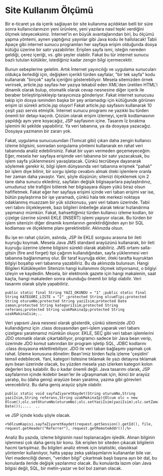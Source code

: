 # Site Kullanım Ölçümü

Bir e-ticaret ya da içerik sağlayan bir site kullanıma açıldıktan
belli bir süre sonra kullanıcılarınızın yeni ürünlere, yeni yazılara
nasıl tepki verdiğini ölçmek isteyeceksiniz. İnternet'in en büyük
avantajlarından biri, bu ölçümü yapma yöntemi, aynen yaptığınız
yayınlar gibi Java kodu ile hallolacak!  Tabii Apaçe gibi internet
sunucu programları her sayfaya erişim olduğunda dosya kütüğü üzerine
bir satır yazabilirler. Erişilen sayfa ismi, isteğin nereden geldiği,
çerez içeriği, vs. gibi şeyler olabilir. Fakat bu tür internet sunucu
bazlı tutulan kütükler, istediğiniz kadar zengin bilgi
içermecektir.

Bunun sebeplerine gelelim.  Artık İnternet yayıncılığı ve uygulama
sunucuları oldukça ilerlediği için, değişken içerikli türden sayfalar,
"bir tek sayfa" kodu kullanarak "birçok" sayfa içeriğini
gösterebiliyor. Mesela sitemizden örnek verirsek, article.jsp sayfası
her yazıya tekabül eden XML'den üretilen HTML'i dinamik olarak bulup,
otomatik olarak cevap nesnesine diğer içerik ile beraber
birleştirip/ekleyip tarayıcınıza gönderiyor.  Fakat internet sunucusu
takip için dosya isminden başka bir şey anlamadıgı için kütüğunde
görünen erişim izi sürekli article.jsp oluyor! Fakat article.jsp
sayfasını kullanarak 10 çeşit yazı servis etmiştik. İnternet sunucu
programı ne yazıkki bu türden önemli bir detayı kaçırdı.  Çözüm olarak
erişim izlemeyi, içerik kodlamasının yapıldığı aynı yere koyacağız,
JSP sayfasının içine.  Tasarım İz bırakma işlemini iki şekilde
yapabiliriz. Ya veri tabanına, ya da dosyaya yazacağız. Dosyaya
yazmanın bir zararı yok.

Fakat, uygulama sunucusundan (Tomcat gibi) çıkan daha zengin kullanıcı
izleme bilgisini, sonradan sorgulama yöntemi kullanarak en rahat veri
tabanında analiz edebilirsiniz.  Fakat bir uyarı vermeden
geçemeyeceğim. Eğer, mesela her sayfaya erişimde veri tabanına bir
satır yazacaksak, bu işlem sayfa yüklenmesini yavaşlatacak. Çünkü
tecrübeye dayanarak söylemek gerekir ki, bilgi işlem dünyasında veri
tabanına erişmek "pahalı" bir işlem diye bilinir, bir sorgu işletip
cevabını almak öteki işlemlere oranla her zaman daha yavaştır.  Yani,
şöyle düşünün; sitenizi ölçeklemek için 2 tane daha sunucu eklediniz,
sayfaları değişik bilgisayarlara paylaştırdınız, umudunuz site
trafiğini bölerek her bilgisayara düşen yükü biraz olsun
hafifletmek. Fakat eğer her sayfaya erişimi içinde veri taban erişimi
var ise, bütün paylaştırma bir işe yaramadı, çünkü hala tek merkezi
noktaya odaklanmış muazzam bir yük sözkonusu, yani veri tabanı
üzerinde.  Tabii veri tabını ölçekleyerek, bazı bilgileri önbelleğe
alarak tekrar hızlandırma yapmanız mümkün. Fakat, bahsettiğimiz türden
kullanıcı izleme kodları, bir çizelge üzerine sürekli EKLE (INSERT)
işlemi yapıyor olacak. Bu türden bir işlem sitenizin diğer dinamik
kısımlarının gerektirdiğinden ayrı bir SQL kodlaması ve ölçekleme
planı gerektirebilir. Aklınızda olsun.

Bu işe en rahat çözüm, aslında, JSP ile EKLE sorgusu arasına bir ileti
kuyruğu koymak. Mesela Java JMS standard arayüzünü kullanarak, bir
ileti kuyruğu üzerine izleme bilgisini sürekli olarak atabiliriz. JMS
ortamı salla-gitsin (fire and forget) tipi çağırım kullandığından,
sayfa yüklenmesi veri tabanına bağlanmamış olur. Bir taraf kuyruğa
ekler, öteki tarafta kuyruktan bilgiyi boşaltıp veri tabanına
yazabiliriz.  Bu da aklınızda bulunsun.  Hangi Bilgileri Kütükleyelim
Sitenizin hangi kullanımını ölçmek istiyorsanız, o bilgiyi izleyin ve
kaydedin. Mesela, bir elektronik gazete için hangi makalenin, saat
kaçta, hangi makaleden sonra okunduğu önemli bir bilgi olabilir. Veri
tasarımı olarak şöyle yapabiliriz.

```
public static final String YAZI_OKUNDU = "1" ;public static final
String KATEGORI_LISTE = "2" ;protected String olcumTipi;protected
String oturumNo;protected String yaziIsim;protected Date
zaman;protected String kategoriIsim;protected String
referans;protected String uzakMakinaIp;protected String
uzakMakinaIsim;..
```

Veri yapısıni Java nesnesi olarak gösterdik, çünkü sitemizde JDO
kullandığımız için .class dosyasından geri-işlem yaparak veri tabanı
çizelgesi yaratmamız mümkün oluyor. EKLE, SEÇ gibi veri taban
işlemlerini JDO otomatik olarak çıkartabiliyor, programcı sadece bir
Java bean verip, üzerinde JDO komut satırından bir program işletip
SQL, JDBC kodlarını .class dosyasına eklettirebiliyor. JDO ile veri
taban bağlaşımı yapmak çok rahat.  İzleme konusuna dönelim: Bean'imiz
birden fazla izleme 'çeşidini' temsil edebilecek. Yani, kategori
listesine tıklamak ile yazı detayına tıklamak aynı bean üzerinde
olacak, bu yüzden mesela yazı izlerken kategori kolon değerleri boş
kalabilir. Bu o kadar önemli değil.  Java tasarımı olarak, JSP
sayfalarının içinde ikidebir bean'ler ile uğraşmamak için, ikinci bir
arayüz yaratıp, bu (daha geniş) arayüze bean yaratma, yazma gibi
görevleri verecebiliriz. Bu daha geniş arayüz şöyle olabilir.

```
public static void sayfaZiyaretKaydet(String oturumNo,String
yaziIsim,String referans,String uzakMakinaIp){Olcum olc = new
Olcum();olc.setOturumNo(oturumNo);olc.setYaziIsim(yaziIsim);olc.setZaman(new
Date());....  ..
```

ve JSP içinde kodu şöyle olacak.

```
<%OlcumKapisi.sayfaZiyaretKaydet(request.getSession().getId(), file,
request.getHeader("Referrer"), request.getRemoteAddr());%>
```

Analiz Bu yazıda, izleme bilgisinin nasıl toplanacağını
işledik. Alınan bilginin işlenmesi çok daha geniş bir konu. Sık
erişilen bir siteden çıkacak bilgilerin hacmi tartışılmaz. Bu
bilgileri analiz etmek için istatistiki, olasılıksal yöntemler
kullanılıyor, hatta yapay zeka yaklaşımlarını kullananlar bile
var. Veri madenciliği denen, "veriden bilgi" çıkartmak başlı başına
ayrı bir dal, bu konularda ileride değişik yazılarımız olacak. Bu
konularda lazım olan Java bilgisi değil, SQL, bir metin-yazar ve bol
bol zaman olacak.




